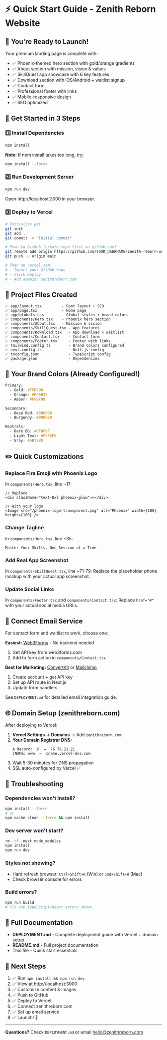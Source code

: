 # ⚡ Quick Start Guide - Zenith Reborn Website

## 🎯 You're Ready to Launch!

Your premium landing page is complete with:

- ✅ Phoenix-themed hero section with gold/orange gradients
- ✅ About section with mission, vision & values
- ✅ SkillQuest app showcase with 6 key features
- ✅ Download section with iOS/Android + waitlist signup
- ✅ Contact form
- ✅ Professional footer with links
- ✅ Mobile-responsive design
- ✅ SEO optimized

## 🚀 Get Started in 3 Steps

### 1️⃣ Install Dependencies

```bash
npm install
```

**Note:** If npm install takes too long, try:

```bash
npm install --force
```

### 2️⃣ Run Development Server

```bash
npm run dev
```

Open http://localhost:3000 in your browser.

### 3️⃣ Deploy to Vercel

```bash
# Initialize git
git init
git add .
git commit -m "Initial commit"

# Push to GitHub (create repo first on github.com)
git remote add origin https://github.com/YOUR_USERNAME/zenith-reborn-website.git
git push -u origin main

# Then on vercel.com:
# - Import your GitHub repo
# - Click Deploy
# - Add domain: zenithreborn.com
```

## 📂 Project Files Created

```
✅ app/layout.tsx         - Root layout + SEO
✅ app/page.tsx           - Home page
✅ app/globals.css        - Global styles + brand colors
✅ components/Hero.tsx    - Phoenix hero section
✅ components/About.tsx   - Mission & vision
✅ components/SkillQuest.tsx - App features
✅ components/Download.tsx   - App download + waitlist
✅ components/Contact.tsx    - Contact form
✅ components/Footer.tsx     - Footer with links
✅ tailwind.config.ts        - Brand colors configured
✅ next.config.ts            - Next.js config
✅ tsconfig.json             - TypeScript config
✅ package.json              - Dependencies
```

## 🎨 Your Brand Colors (Already Configured!)

```css
Primary:
  - Gold: #FFD700
  - Orange: #FF6B35
  - Amber: #FFBF00

Secondary:
  - Deep Red: #8B0000
  - Burgundy: #800020

Neutrals:
  - Dark BG: #0F0F0F
  - Light Text: #F5F5F5
  - Gray: #6B7280
```

## ✏️ Quick Customizations

### Replace Fire Emoji with Phoenix Logo

In `components/Hero.tsx`, line ~17:

```tsx
// Replace
<div className="text-8xl phoenix-glow">🔥</div>

// With your logo
<Image src="/phoenix-logo-transparent.png" alt="Phoenix" width={100} height={100} />
```

### Change Tagline

In `components/Hero.tsx`, line ~35:

```tsx
Master Your Skills, One Session at a Time
```

### Add Real App Screenshot

In `components/SkillQuest.tsx`, line ~71-79:
Replace the placeholder phone mockup with your actual app screenshot.

### Update Social Links

In `components/Footer.tsx` and `components/Contact.tsx`:
Replace `href="#"` with your actual social media URLs.

## 📧 Connect Email Service

For contact form and waitlist to work, choose one:

**Easiest:** [Web3Forms](https://web3forms.com) - No backend needed

1. Get API key from web3forms.com
2. Add to form action in `components/Contact.tsx`

**Best for Marketing:** [ConvertKit](https://convertkit.com) or [Mailchimp](https://mailchimp.com)

1. Create account + get API key
2. Set up API route in Next.js
3. Update form handlers

See `DEPLOYMENT.md` for detailed email integration guide.

## 🌐 Domain Setup (zenithreborn.com)

After deploying to Vercel:

1. **Vercel Settings → Domains** → Add `zenithreborn.com`
2. **Your Domain Registrar DNS:**
   ```
   A Record:  @  →  76.76.21.21
   CNAME: www  →  cname.vercel-dns.com
   ```
3. Wait 5-30 minutes for DNS propagation
4. SSL auto-configured by Vercel ✅

## 🐛 Troubleshooting

### Dependencies won't install?

```bash
npm install --force
# or
npm cache clean --force && npm install
```

### Dev server won't start?

```bash
rm -rf .next node_modules
npm install
npm run dev
```

### Styles not showing?

- Hard refresh browser: `Ctrl+Shift+R` (Win) or `Cmd+Shift+R` (Mac)
- Check browser console for errors

### Build errors?

```bash
npm run build
# Fix any TypeScript/React errors shown
```

## 📖 Full Documentation

- **DEPLOYMENT.md** - Complete deployment guide with Vercel + domain setup
- **README.md** - Full project documentation
- This file - Quick start essentials

## 🎉 Next Steps

1. ✅ Run `npm install && npm run dev`
2. ✅ View at http://localhost:3000
3. ✅ Customize content & images
4. ✅ Push to GitHub
5. ✅ Deploy to Vercel
6. ✅ Connect zenithreborn.com
7. ✅ Set up email service
8. ✅ Launch! 🚀

---

**Questions?** Check `DEPLOYMENT.md` or email hello@zenithreborn.com
